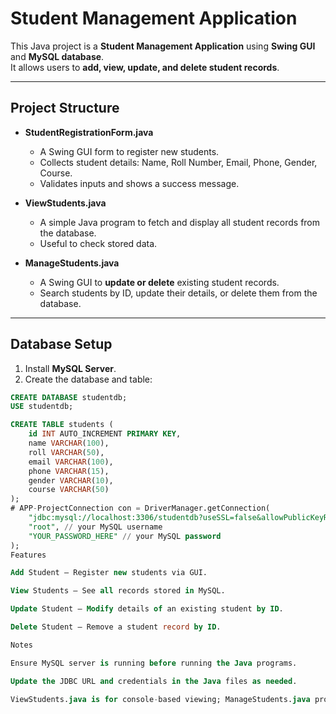 # Student Management Application

This Java project is a **Student Management Application** using **Swing GUI** and **MySQL database**.  
It allows users to **add, view, update, and delete student records**.

---

## Project Structure

- **StudentRegistrationForm.java**  
  - A Swing GUI form to register new students.  
  - Collects student details: Name, Roll Number, Email, Phone, Gender, Course.  
  - Validates inputs and shows a success message.  

- **ViewStudents.java**  
  - A simple Java program to fetch and display all student records from the database.  
  - Useful to check stored data.  

- **ManageStudents.java**  
  - A Swing GUI to **update or delete** existing student records.  
  - Search students by ID, update their details, or delete them from the database.  

---

## Database Setup

1. Install **MySQL Server**.  
2. Create the database and table:

```sql
CREATE DATABASE studentdb;
USE studentdb;

CREATE TABLE students (
    id INT AUTO_INCREMENT PRIMARY KEY,
    name VARCHAR(100),
    roll VARCHAR(50),
    email VARCHAR(100),
    phone VARCHAR(15),
    gender VARCHAR(10),
    course VARCHAR(50)
);
﻿# APP-ProjectConnection con = DriverManager.getConnection(
    "jdbc:mysql://localhost:3306/studentdb?useSSL=false&allowPublicKeyRetrieval=true&serverTimezone=UTC",
    "root", // your MySQL username
    "YOUR_PASSWORD_HERE" // your MySQL password
);
Features

Add Student – Register new students via GUI.

View Students – See all records stored in MySQL.

Update Student – Modify details of an existing student by ID.

Delete Student – Remove a student record by ID.

Notes

Ensure MySQL server is running before running the Java programs.

Update the JDBC URL and credentials in the Java files as needed.

ViewStudents.java is for console-based viewing; ManageStudents.java provides a GUI for updates/deletions.

